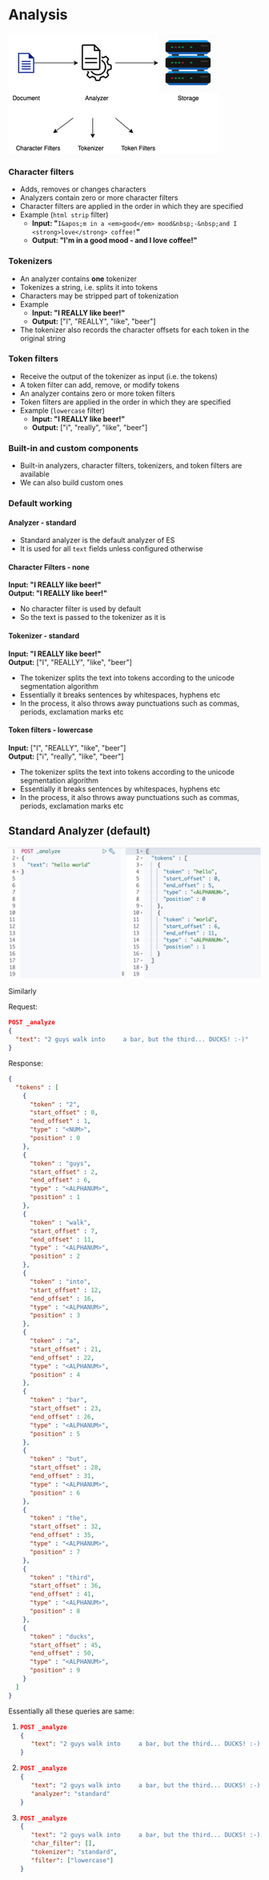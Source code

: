 # Analysis

![Analyzer](./images/analyzer.png "Analyzer")

### Character filters

* Adds, removes or changes characters
* Analyzers contain zero or more character filters
* Character filters are applied in the order in which they are specified
* Example (`html strip` filter)
  - **Input: "**`I&apos;m in a <em>good</em> mood&nbsp;-&nbsp;and
    I <strong>love</strong> coffee!`**"**
  - **Output: "**I'm in a good mood - and I love coffee!**"**

### Tokenizers

* An analyzer contains **one** tokenizer
* Tokenizes a string, i.e. splits it into tokens
* Characters may be stripped part of tokenization
* Example
   - **Input: "**I REALLY like beer!**"**
   - **Output:** ["I", "REALLY", "like", "beer"]
* The tokenizer also records the character offsets for each token in the original string

### Token filters

* Receive the output of the tokenizer as input (i.e. the tokens)
* A token filter can add, remove, or modify tokens
* An analyzer contains zero or more token filters
* Token filters are applied in the order in which they are specified
* Example (`lowercase` filter)
   - **Input: "**I REALLY like beer!**"**
   - **Output:** ["i", "really", "like", "beer"]

### Built-in and custom components

* Built-in analyzers, character filters, tokenizers, and token filters are available
* We can also build custom ones

### Default working

#### Analyzer - standard
* Standard analyzer is the default analyzer of ES
* It is used for all `text` fields unless configured otherwise

#### Character Filters - none

**Input: "**I REALLY like beer!**"**</br>
**Output: "**I REALLY like beer!**"**

* No character filter is used by default
* So the text is passed to the tokenizer as it is

#### Tokenizer - standard

**Input: "**I REALLY like beer!**"**</br>
**Output:** ["I", "REALLY", "like", "beer"]

* The tokenizer splits the text into tokens according to the unicode segmentation algorithm
* Essentially it breaks sentences by whitespaces, hyphens etc
* In the process, it also throws away punctuations such as commas, periods, exclamation marks etc

#### Token filters - lowercase

**Input:** ["I", "REALLY", "like", "beer"]</br>
**Output:** ["i", "really", "like", "beer"]

* The tokenizer splits the text into tokens according to the unicode segmentation algorithm
* Essentially it breaks sentences by whitespaces, hyphens etc
* In the process, it also throws away punctuations such as commas, periods, exclamation marks etc

## Standard Analyzer (default)

![Standard Analyzer](./images/default_analyzer.png "Standard Analyzer")

Similarly

Request:

```json
POST _analyze
{
  "text": "2 guys walk into     a bar, but the third... DUCKS! :-)"
}
```

Response:

```json
{
  "tokens" : [
    {
      "token" : "2",
      "start_offset" : 0,
      "end_offset" : 1,
      "type" : "<NUM>",
      "position" : 0
    },
    {
      "token" : "guys",
      "start_offset" : 2,
      "end_offset" : 6,
      "type" : "<ALPHANUM>",
      "position" : 1
    },
    {
      "token" : "walk",
      "start_offset" : 7,
      "end_offset" : 11,
      "type" : "<ALPHANUM>",
      "position" : 2
    },
    {
      "token" : "into",
      "start_offset" : 12,
      "end_offset" : 16,
      "type" : "<ALPHANUM>",
      "position" : 3
    },
    {
      "token" : "a",
      "start_offset" : 21,
      "end_offset" : 22,
      "type" : "<ALPHANUM>",
      "position" : 4
    },
    {
      "token" : "bar",
      "start_offset" : 23,
      "end_offset" : 26,
      "type" : "<ALPHANUM>",
      "position" : 5
    },
    {
      "token" : "but",
      "start_offset" : 28,
      "end_offset" : 31,
      "type" : "<ALPHANUM>",
      "position" : 6
    },
    {
      "token" : "the",
      "start_offset" : 32,
      "end_offset" : 35,
      "type" : "<ALPHANUM>",
      "position" : 7
    },
    {
      "token" : "third",
      "start_offset" : 36,
      "end_offset" : 41,
      "type" : "<ALPHANUM>",
      "position" : 8
    },
    {
      "token" : "ducks",
      "start_offset" : 45,
      "end_offset" : 50,
      "type" : "<ALPHANUM>",
      "position" : 9
    }
  ]
}
```

Essentially all these queries are same:

1. ```json
   POST _analyze
   {
      "text": "2 guys walk into     a bar, but the third... DUCKS! :-)"
   }
   ```

2. ```json
   POST _analyze
   {
      "text": "2 guys walk into     a bar, but the third... DUCKS! :-)",
      "analyzer": "standard"
   }
   ```

3. ```json
   POST _analyze
   {
      "text": "2 guys walk into     a bar, but the third... DUCKS! :-)",
      "char_filter": [],
      "tokenizer": "standard",
      "filter": ["lowercase"]
   }
   ```
